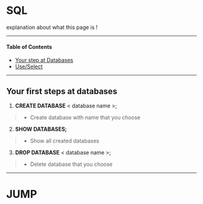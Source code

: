 # SQL
explanation about what this page is !
***

#### Table of Contents
- [Your step at Databases](##Your-first-steps-at-databases)
- [Use/Select](##Use-and-Select)



***
## Your first steps at databases
1. **CREATE DATABASE** < database name >;
> - Create database with name that you choose

2. **SHOW DATABASES;**
> - Show all created databases

3. **DROP DATABASE** < database name >;
 > - Delete database that you choose
***




















# JUMP
